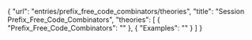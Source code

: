 {
    "url": "entries/prefix_free_code_combinators/theories",
    "title": "Session Prefix_Free_Code_Combinators",
    "theories": [
        {
            "Prefix_Free_Code_Combinators": ""
        },
        {
            "Examples": ""
        }
    ]
}